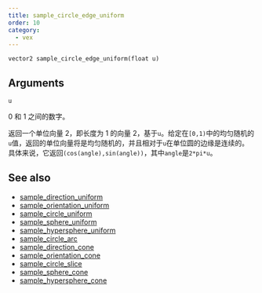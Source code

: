 ```yaml
---
title: sample_circle_edge_uniform
order: 10
category:
  - vex
---
```


`vector2 sample_circle_edge_uniform(float u)`

## Arguments

`u`

0 和 1 之间的数字。

返回一个单位向量 2，即长度为 1 的向量 2，基于`u`。给定在`[0,1)`中的均匀随机的`u`值，返回的单位向量将是均匀随机的，并且相对于`u`在单位圆的边缘是连续的。具体来说，它返回`(cos(angle),sin(angle))`，其中`angle`是`2*pi*u`。

## See also

- [sample_direction_uniform](sample_direction_uniform.html)
- [sample_orientation_uniform](sample_orientation_uniform.html)
- [sample_circle_uniform](sample_circle_uniform.html)
- [sample_sphere_uniform](sample_sphere_uniform.html)
- [sample_hypersphere_uniform](sample_hypersphere_uniform.html)
- [sample_circle_arc](sample_circle_arc.html)
- [sample_direction_cone](sample_direction_cone.html)
- [sample_orientation_cone](sample_orientation_cone.html)
- [sample_circle_slice](sample_circle_slice.html)
- [sample_sphere_cone](sample_sphere_cone.html)
- [sample_hypersphere_cone](sample_hypersphere_cone.html)
